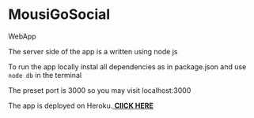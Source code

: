 # MousiGoSocial
WebApp

The server side of the app is a written using node js

To run the app locally instal all dependencies as in package.json and use `node db` in the terminal

The preset port is 3000 so you may visit localhost:3000

The app is deployed on Heroku.<a href = "https://mausigosocial.herokuapp.com/" target = new> <b><u>ClICK HERE</u></b></a>
